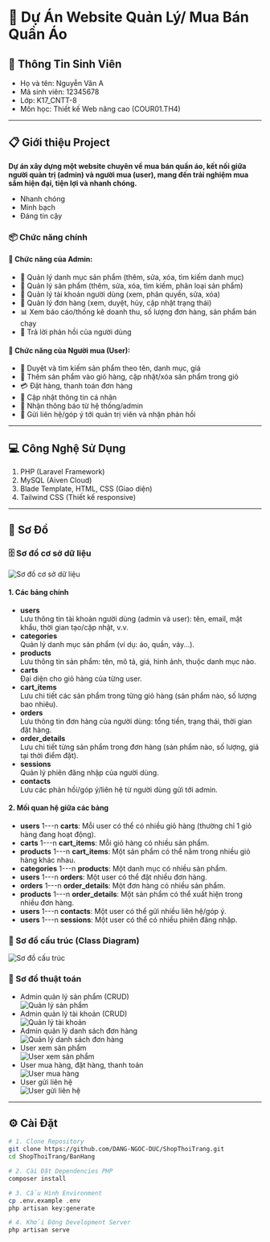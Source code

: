 # :tshirt: Dự Án Website Quản Lý/ Mua Bán Quần Áo

## :bust_in_silhouette: Thông Tin Sinh Viên
- Họ và tên: Nguyễn Văn A
- Mã sinh viên: 12345678
- Lớp: K17_CNTT-8
- Môn học: Thiết kế Web nâng cao (COUR01.TH4)

---

## :clipboard: Giới thiệu Project

**Dự án xây dựng một website chuyên về mua bán quần áo, kết nối giữa người quản trị (admin) và người mua (user), mang đến trải nghiệm mua sắm hiện đại, tiện lợi và nhanh chóng.**

- Nhanh chóng  
- Minh bạch  
- Đáng tin cậy  

### :package: Chức năng chính

#### :crown: Chức năng của Admin:
- :bikini: Quản lý danh mục sản phẩm (thêm, sửa, xóa, tìm kiếm danh mục)
- :tshirt: Quản lý sản phẩm (thêm, sửa, xóa, tìm kiếm, phân loại sản phẩm)
- :bust_in_silhouette: Quản lý tài khoản người dùng (xem, phân quyền, sửa, xóa)
- :shopping_cart: Quản lý đơn hàng (xem, duyệt, hủy, cập nhật trạng thái)
- :bar_chart: Xem báo cáo/thống kê doanh thu, số lượng đơn hàng, sản phẩm bán chạy
- :bell: Trả lời phản hồi của người dùng

#### :bust_in_silhouette: Chức năng của Người mua (User):
- :tshirt: Duyệt và tìm kiếm sản phẩm theo tên, danh mục, giá
- :handbag: Thêm sản phẩm vào giỏ hàng, cập nhật/xóa sản phẩm trong giỏ
- :credit_card: Đặt hàng, thanh toán đơn hàng
- :memo: Cập nhật thông tin cá nhân
- :bell: Nhận thông báo từ hệ thống/admin
- :email: Gửi liên hệ/góp ý tới quản trị viên và nhận phản hồi

---

## :computer: Công Nghệ Sử Dụng
1. PHP (Laravel Framework)
2. MySQL (Aiven Cloud)
3. Blade Template, HTML, CSS (Giao diện)
4. Tailwind CSS (Thiết kế responsive)

---

## :brain: Sơ Đồ

### :file_cabinet: Sơ đồ cơ sở dữ liệu

![Sơ đồ cơ sở dữ liệu](Img/db.png)

#### 1. Các bảng chính

- **users**  
  Lưu thông tin tài khoản người dùng (admin và user): tên, email, mật khẩu, thời gian tạo/cập nhật, v.v.
- **categories**  
  Quản lý danh mục sản phẩm (ví dụ: áo, quần, váy...).
- **products**  
  Lưu thông tin sản phẩm: tên, mô tả, giá, hình ảnh, thuộc danh mục nào.
- **carts**  
  Đại diện cho giỏ hàng của từng user.
- **cart_items**  
  Lưu chi tiết các sản phẩm trong từng giỏ hàng (sản phẩm nào, số lượng bao nhiêu).
- **orders**  
  Lưu thông tin đơn hàng của người dùng: tổng tiền, trạng thái, thời gian đặt hàng.
- **order_details**  
  Lưu chi tiết từng sản phẩm trong đơn hàng (sản phẩm nào, số lượng, giá tại thời điểm đặt).
- **sessions**  
  Quản lý phiên đăng nhập của người dùng.
- **contacts**  
  Lưu các phản hồi/góp ý/liên hệ từ người dùng gửi tới admin.

#### 2. Mối quan hệ giữa các bảng

- **users** 1---n **carts**: Mỗi user có thể có nhiều giỏ hàng (thường chỉ 1 giỏ hàng đang hoạt động).
- **carts** 1---n **cart_items**: Mỗi giỏ hàng có nhiều sản phẩm.
- **products** 1---n **cart_items**: Một sản phẩm có thể nằm trong nhiều giỏ hàng khác nhau.
- **categories** 1---n **products**: Một danh mục có nhiều sản phẩm.
- **users** 1---n **orders**: Một user có thể đặt nhiều đơn hàng.
- **orders** 1---n **order_details**: Một đơn hàng có nhiều sản phẩm.
- **products** 1---n **order_details**: Một sản phẩm có thể xuất hiện trong nhiều đơn hàng.
- **users** 1---n **contacts**: Một user có thể gửi nhiều liên hệ/góp ý.
- **users** 1---n **sessions**: Một user có thể có nhiều phiên đăng nhập.

### :pushpin: Sơ đồ cấu trúc (Class Diagram)

![Sơ đồ cấu trúc](Img/class.png)

### :pushpin: Sơ đồ thuật toán

- Admin quản lý sản phẩm (CRUD)  
  ![Quản lý sản phẩm](Img/QuanLySanPham.png)
- Admin quản lý tài khoản (CRUD)  
  ![Quản lý tài khoản](Img/QuanLyTaiKhoan.png)
- Admin quản lý danh sách đơn hàng  
  ![Quản lý danh sách đơn hàng](Img/QuanLyDanhSachDonHang.png)
- User xem sản phẩm  
  ![User xem sản phẩm](Img/UserXemSanPham.png)
- User mua hàng, đặt hàng, thanh toán  
  ![User mua hàng](Img/UserMuaHang.png)
- User gửi liên hệ  
  ![User gửi liên hệ](Img/UserGuiLienHe.png)

---

## :gear: Cài Đặt

```sh
# 1. Clone Repository
git clone https://github.com/DANG-NGOC-DUC/ShopThoiTrang.git
cd ShopThoiTrang/BanHang

# 2. Cài Đặt Dependencies PHP
composer install

# 3. Cấu Hình Environment
cp .env.example .env
php artisan key:generate

# 4. Khởi Động Development Server
php artisan serve
```


